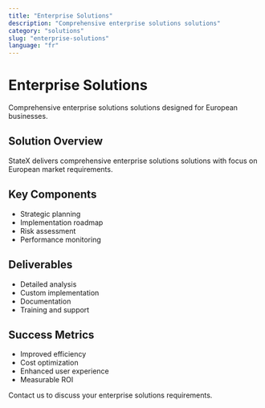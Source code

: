 ```yaml
---
title: "Enterprise Solutions"
description: "Comprehensive enterprise solutions solutions"
category: "solutions"
slug: "enterprise-solutions"
language: "fr"
---
```


# Enterprise Solutions

Comprehensive enterprise solutions solutions designed for European businesses.

## Solution Overview

StateX delivers comprehensive enterprise solutions solutions with focus on European market requirements.

## Key Components

- Strategic planning
- Implementation roadmap
- Risk assessment
- Performance monitoring

## Deliverables

- Detailed analysis
- Custom implementation
- Documentation
- Training and support

## Success Metrics

- Improved efficiency
- Cost optimization
- Enhanced user experience
- Measurable ROI

Contact us to discuss your enterprise solutions requirements.